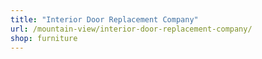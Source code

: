 ```yaml
---
title: "Interior Door Replacement Company"
url: /mountain-view/interior-door-replacement-company/
shop: furniture
---
```

